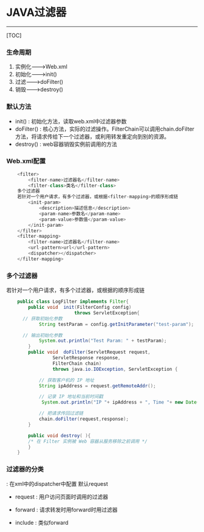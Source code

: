 # JAVA过滤器
---
[TOC]
### 生命周期
1. 实例化--->Web.xml
2. 初始化--->init()
3. 过滤--->doFilter()
4. 销毁--->destroy()
### 默认方法
* init()
:	初始化方法，读取web.xml中过滤器参数
* doFilter()
:	核心方法，实际的过滤操作。FilterChain可以调用chain.doFilter方法，将请求传给下一个过滤器，或利用转发重定向到别的资源。
* destroy()
:	web容器销毁实例前调用的方法
### Web.xml配置
```java
	<filter>
		<filter-name>过滤器名</filter-name>
		<filter-class>类名</filter-class>
	多个过滤器
	若针对一个用户请求，有多个过滤器，或根据<filter-mapping>的顺序形成链
		<init-param>
			<description>描述信息</description>
			<param-name>参数名</param-name>
			<param-value>参数值</param-value>
		</init-param>
	</filter>
	<filter-mapping>
		<filter-name>过滤器名</filter-name>
		<url-pattern>url</url-pattern>
		<dispatcher></dispatcher>
	</filter-mapping>
```

### 多个过滤器
若针对一个用户请求，有多个过滤器，或根据<filter-mapping>的顺序形成链
```java
	public class LogFilter implements Filter{
		public void  init(FilterConfig config) 
                         throws ServletException{
      // 获取初始化参数
      		String testParam = config.getInitParameter("test-param"); 

      // 输出初始化参数
      		System.out.println("Test Param: " + testParam); 
   		}
   		public void  doFilter(ServletRequest request, 
                 ServletResponse response,
                 FilterChain chain) 
                 throws java.io.IOException, ServletException {

      		// 获取客户机的 IP 地址   
      		String ipAddress = request.getRemoteAddr();

      		// 记录 IP 地址和当前时间戳
     		 System.out.println("IP "+ ipAddress + ", Time "+ new Date().toString());

     		// 把请求传回过滤链
      		chain.doFilter(request,response);
   		}	

   		public void destroy( ){
      	/* 在 Filter 实例被 Web 容器从服务移除之前调用 */
		}
	}
```

### 过滤器的分类
:	在xml中的dispatcher中配置 默认request  

* request
:	用户访问页面时调用的过滤器

* forward
:	请求转发时用forward时用过滤器

* include
:	类似forward
